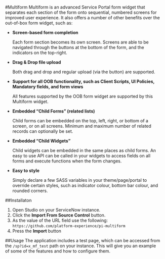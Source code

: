 #Multiform
Multiform is an advanced Service Portal form widget that separates each section of the form onto sequential, numbered screens for improved user experience. It also offers a number of other benefits over the out-of-box form widget, such as:



- **Screen-based form completion**

	Each form section becomes its own screen. Screens are able to be navigated through the buttons at the bottom of the form, and the indicators on the top-right.

- **Drag & Drop file upload**

	Both drag and drop and regular upload (via the  button) are supported.

- **Support for all OOB functionality, such as Client Scripts, UI Policies, Mandatory fields, and form views**

	All features supported by the OOB form widget are supported by this Multiform widget.

- **Embedded “Child Forms” (related lists)**

	Child forms can be embedded on the top, left, right, or bottom of a screen, or on all screens. Minimum and maximum number of related records can optionally be set.

- **Embedded “Child Widgets”**

	Child widgets can be embedded in the same places as child forms. An easy to use API can be called in your widgets to access fields on all forms and execute functions when the form changes.

- **Easy to style**
	
	Simply declare a few SASS variables in your theme/page/portal to override certain styles, such as indicator colour, bottom bar colour, and rounded corners.
	
##Installaton
1. Open Studio on your ServiceNow instance.
2. Click the **Import From Source Control** button.
3. As the value of the URL field use the following:
	`https://github.com/platform-experience/pi-multiform`
4. Press the **Import** button

##Usage
The application includes a test page, which can be accessed from the `/sp?id=x_mf_test` path on your instance. This will give you an example of some of the features and how to configure them.
